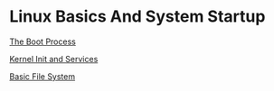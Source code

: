 # Linux Basics And System Startup

[The Boot Process](Linux%20Basics%20And%20System%20Startup%2025056f25ee6580cd8603e5bd8c83a046/The%20Boot%20Process%2025056f25ee6580518d72e9f57f6fba16.md)

[Kernel Init and Services](Linux%20Basics%20And%20System%20Startup%2025056f25ee6580cd8603e5bd8c83a046/Kernel%20Init%20and%20Services%2025156f25ee658098907fcf77d210d6e9.md)

[Basic File System](Linux%20Basics%20And%20System%20Startup%2025056f25ee6580cd8603e5bd8c83a046/Basic%20File%20System%2025256f25ee658028a758f0573a120c91.md)